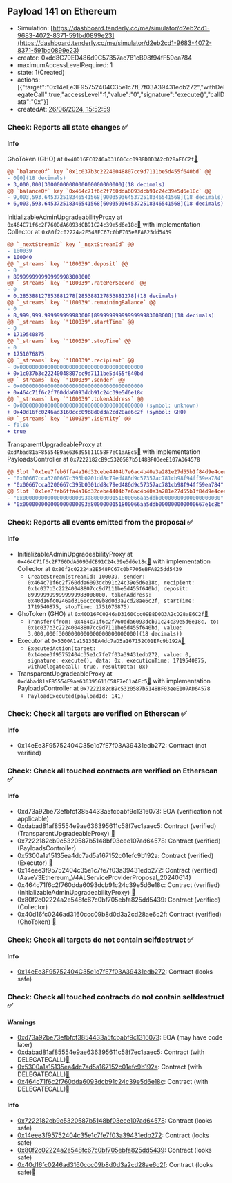 ## Payload 141 on Ethereum

- Simulation: [https://dashboard.tenderly.co/me/simulator/d2eb2cd1-9683-4072-8371-591bd0899e23](https://dashboard.tenderly.co/me/simulator/d2eb2cd1-9683-4072-8371-591bd0899e23)
- creator: 0xdd8C79ED486d9C57357ac781cB98f94fF59ea784
- maximumAccessLevelRequired: 1
- state: 1(Created)
- actions: [{"target":"0x14eEe3F95752404C35e1c7fE7f03A39431edb272","withDelegateCall":true,"accessLevel":1,"value":"0","signature":"execute()","callData":"0x"}]
- createdAt: [26/06/2024, 15:52:59](https://etherscan.io/tx/0xceee82f0f1809ba6b8993939feb6b0707b1110dd86750fe58fabab02536f2523)

### Check: Reports all state changes :white_check_mark:

#### Info


GhoToken (GHO) at `0x40D16FC0246aD3160Ccc09B8D0D3A2cD28aE6C2f`[:ghost:](https://github.com/bgd-labs/aave-address-book "AaveV3Ethereum.ASSETS.GHO.UNDERLYING, MiscEthereum.GHO_TOKEN")
```diff
@@ `balanceOf` key `0x1c037b3c22240048807cc9d7111be5d455f640bd` @@
- 0[0](18 decimals)
+ 3,000,000[3000000000000000000000000](18 decimals)
@@ `balanceOf` key `0x464c71f6c2f760dda6093dcb91c24c39e5d6e18c` @@
- 9,003,593.645372518346541568[9003593645372518346541568](18 decimals)
+ 6,003,593.645372518346541568[6003593645372518346541568](18 decimals)
```

InitializableAdminUpgradeabilityProxy at `0x464C71f6c2F760DdA6093dCB91C24c39e5d6e18c`[:ghost:](https://github.com/bgd-labs/aave-address-book "AaveV2Ethereum.COLLECTOR, AaveV2EthereumAMM.COLLECTOR, AaveV2EthereumArc.COLLECTOR, AaveV3Ethereum.COLLECTOR") with implementation Collector at `0x80f2c02224a2E548FC67c0bF705eBFA825dd5439`
```diff
@@ `_nextStreamId` key `_nextStreamId` @@
- 100039
+ 100040
@@ `_streams` key `"100039".deposit` @@
- 0
+ 8999999999999999983008000
@@ `_streams` key `"100039".ratePerSecond` @@
- 0
+ 0.285388127853881278[285388127853881278](18 decimals)
@@ `_streams` key `"100039".remainingBalance` @@
- 0
+ 8,999,999.999999999983008[8999999999999999983008000](18 decimals)
@@ `_streams` key `"100039".startTime` @@
- 0
+ 1719540875
@@ `_streams` key `"100039".stopTime` @@
- 0
+ 1751076875
@@ `_streams` key `"100039".recipient` @@
- 0x0000000000000000000000000000000000000000
+ 0x1c037b3c22240048807cc9d7111be5d455f640bd
@@ `_streams` key `"100039".sender` @@
- 0x0000000000000000000000000000000000000000
+ 0x464c71f6c2f760dda6093dcb91c24c39e5d6e18c
@@ `_streams` key `"100039".tokenAddress` @@
- 0x0000000000000000000000000000000000000000 (symbol: unknown)
+ 0x40d16fc0246ad3160ccc09b8d0d3a2cd28ae6c2f (symbol: GHO)
@@ `_streams` key `"100039".isEntity` @@
- false
+ true
```

TransparentUpgradeableProxy at `0xdAbad81aF85554E9ae636395611C58F7eC1aAEc5`[:ghost:](https://github.com/bgd-labs/aave-address-book "GovernanceV3Ethereum.PAYLOADS_CONTROLLER") with implementation PayloadsController at `0x7222182cB9c5320587b5148BF03eeE107AD64578`
```diff
@@ Slot `0x1ee7feb6ffa4a16d32cebe4404b7e6ac4b40a3a281e27d55b1f84d9e4ceea05c` @@
- "0x00667cca3200667c395b0201dd8c79ed486d9c57357ac781cb98f94ff59ea784"
+ "0x00667cca3200667c395b0301dd8c79ed486d9c57357ac781cb98f94ff59ea784"
@@ Slot `0x1ee7feb6ffa4a16d32cebe4404b7e6ac4b40a3a281e27d55b1f84d9e4ceea05d` @@
- "0x000000000000000000093a8000000151800066aa5ddb00000000000000000000"
+ "0x000000000000000000093a8000000151800066aa5ddb000000000000667e1c8b"
```


### Check: Reports all events emitted from the proposal :white_check_mark:

#### Info

- InitializableAdminUpgradeabilityProxy at `0x464C71f6c2F760DdA6093dCB91C24c39e5d6e18c`[:ghost:](https://github.com/bgd-labs/aave-address-book "AaveV2Ethereum.COLLECTOR, AaveV2EthereumAMM.COLLECTOR, AaveV2EthereumArc.COLLECTOR, AaveV3Ethereum.COLLECTOR") with implementation Collector at `0x80f2c02224a2E548FC67c0bF705eBFA825dd5439`
  - `CreateStream(streamId: 100039, sender: 0x464c71f6c2f760dda6093dcb91c24c39e5d6e18c, recipient: 0x1c037b3c22240048807cc9d7111be5d455f640bd, deposit: 8999999999999999983008000, tokenAddress: 0x40d16fc0246ad3160ccc09b8d0d3a2cd28ae6c2f, startTime: 1719540875, stopTime: 1751076875)`
- GhoToken (GHO) at `0x40D16FC0246aD3160Ccc09B8D0D3A2cD28aE6C2f`[:ghost:](https://github.com/bgd-labs/aave-address-book "AaveV3Ethereum.ASSETS.GHO.UNDERLYING, MiscEthereum.GHO_TOKEN")
  - `Transfer(from: 0x464c71f6c2f760dda6093dcb91c24c39e5d6e18c, to: 0x1c037b3c22240048807cc9d7111be5d455f640bd, value: 3,000,000[3000000000000000000000000](18 decimals))`
- Executor at `0x5300A1a15135EA4dc7aD5a167152C01EFc9b192A`[:ghost:](https://github.com/bgd-labs/aave-address-book "AaveV2Ethereum.POOL_ADMIN, AaveV2EthereumAMM.POOL_ADMIN, AaveV3Ethereum.ACL_ADMIN, GovernanceV3Ethereum.EXECUTOR_LVL_1")
  - `ExecutedAction(target: 0x14eee3f95752404c35e1c7fe7f03a39431edb272, value: 0, signature: execute(), data: 0x, executionTime: 1719540875, withDelegatecall: true, resultData: 0x)`
- TransparentUpgradeableProxy at `0xdAbad81aF85554E9ae636395611C58F7eC1aAEc5`[:ghost:](https://github.com/bgd-labs/aave-address-book "GovernanceV3Ethereum.PAYLOADS_CONTROLLER") with implementation PayloadsController at `0x7222182cB9c5320587b5148BF03eeE107AD64578`
  - `PayloadExecuted(payloadId: 141)`

### Check: Check all targets are verified on Etherscan :white_check_mark:

#### Info

- 0x14eEe3F95752404C35e1c7fE7f03A39431edb272: Contract (not verified) 

### Check: Check all touched contracts are verified on Etherscan :white_check_mark:

#### Info

- 0xd73a92be73efbfcf3854433a5fcbabf9c1316073: EOA (verification not applicable)
- 0xdabad81af85554e9ae636395611c58f7ec1aaec5: Contract (verified) (TransparentUpgradeableProxy) [:ghost:](https://github.com/bgd-labs/aave-address-book "GovernanceV3Ethereum.PAYLOADS_CONTROLLER")
- 0x7222182cb9c5320587b5148bf03eee107ad64578: Contract (verified) (PayloadsController) 
- 0x5300a1a15135ea4dc7ad5a167152c01efc9b192a: Contract (verified) (Executor) [:ghost:](https://github.com/bgd-labs/aave-address-book "AaveV2Ethereum.POOL_ADMIN, AaveV2EthereumAMM.POOL_ADMIN, AaveV3Ethereum.ACL_ADMIN, GovernanceV3Ethereum.EXECUTOR_LVL_1")
- 0x14eee3f95752404c35e1c7fe7f03a39431edb272: Contract (verified) (AaveV3Ethereum_V4ALServiceProviderProposal_20240614) 
- 0x464c71f6c2f760dda6093dcb91c24c39e5d6e18c: Contract (verified) (InitializableAdminUpgradeabilityProxy) [:ghost:](https://github.com/bgd-labs/aave-address-book "AaveV2Ethereum.COLLECTOR, AaveV2EthereumAMM.COLLECTOR, AaveV2EthereumArc.COLLECTOR, AaveV3Ethereum.COLLECTOR")
- 0x80f2c02224a2e548fc67c0bf705ebfa825dd5439: Contract (verified) (Collector) 
- 0x40d16fc0246ad3160ccc09b8d0d3a2cd28ae6c2f: Contract (verified) (GhoToken) [:ghost:](https://github.com/bgd-labs/aave-address-book "AaveV3Ethereum.ASSETS.GHO.UNDERLYING, MiscEthereum.GHO_TOKEN")

### Check: Check all targets do not contain selfdestruct :white_check_mark:

#### Info

- [0x14eEe3F95752404C35e1c7fE7f03A39431edb272](https://etherscan.io/address/0x14eEe3F95752404C35e1c7fE7f03A39431edb272): Contract (looks safe)

### Check: Check all touched contracts do not contain selfdestruct :white_check_mark:

#### Warnings

- [0xd73a92be73efbfcf3854433a5fcbabf9c1316073](https://etherscan.io/address/0xd73a92be73efbfcf3854433a5fcbabf9c1316073): EOA (may have code later)
- [0xdabad81af85554e9ae636395611c58f7ec1aaec5](https://etherscan.io/address/0xdabad81af85554e9ae636395611c58f7ec1aaec5): Contract (with DELEGATECALL)[:ghost:](https://github.com/bgd-labs/aave-address-book "GovernanceV3Ethereum.PAYLOADS_CONTROLLER")
- [0x5300a1a15135ea4dc7ad5a167152c01efc9b192a](https://etherscan.io/address/0x5300a1a15135ea4dc7ad5a167152c01efc9b192a): Contract (with DELEGATECALL)[:ghost:](https://github.com/bgd-labs/aave-address-book "AaveV2Ethereum.POOL_ADMIN, AaveV2EthereumAMM.POOL_ADMIN, AaveV3Ethereum.ACL_ADMIN, GovernanceV3Ethereum.EXECUTOR_LVL_1")
- [0x464c71f6c2f760dda6093dcb91c24c39e5d6e18c](https://etherscan.io/address/0x464c71f6c2f760dda6093dcb91c24c39e5d6e18c): Contract (with DELEGATECALL)[:ghost:](https://github.com/bgd-labs/aave-address-book "AaveV2Ethereum.COLLECTOR, AaveV2EthereumAMM.COLLECTOR, AaveV2EthereumArc.COLLECTOR, AaveV3Ethereum.COLLECTOR")

#### Info

- [0x7222182cb9c5320587b5148bf03eee107ad64578](https://etherscan.io/address/0x7222182cb9c5320587b5148bf03eee107ad64578): Contract (looks safe)
- [0x14eee3f95752404c35e1c7fe7f03a39431edb272](https://etherscan.io/address/0x14eee3f95752404c35e1c7fe7f03a39431edb272): Contract (looks safe)
- [0x80f2c02224a2e548fc67c0bf705ebfa825dd5439](https://etherscan.io/address/0x80f2c02224a2e548fc67c0bf705ebfa825dd5439): Contract (looks safe)
- [0x40d16fc0246ad3160ccc09b8d0d3a2cd28ae6c2f](https://etherscan.io/address/0x40d16fc0246ad3160ccc09b8d0d3a2cd28ae6c2f): Contract (looks safe)[:ghost:](https://github.com/bgd-labs/aave-address-book "AaveV3Ethereum.ASSETS.GHO.UNDERLYING, MiscEthereum.GHO_TOKEN")

